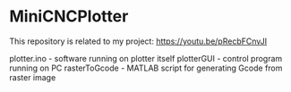 # MiniCNCPlotter
This repository is related to my project: https://youtu.be/pRecbFCnvJI

plotter.ino - software running on  plotter itself
plotterGUI  - control program running on PC
rasterToGcode - MATLAB script for generating Gcode from raster image            
